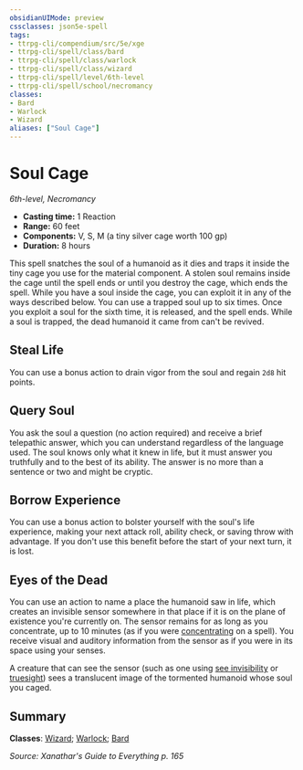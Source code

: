 ```yaml
---
obsidianUIMode: preview
cssclasses: json5e-spell
tags:
- ttrpg-cli/compendium/src/5e/xge
- ttrpg-cli/spell/class/bard
- ttrpg-cli/spell/class/warlock
- ttrpg-cli/spell/class/wizard
- ttrpg-cli/spell/level/6th-level
- ttrpg-cli/spell/school/necromancy
classes:
- Bard
- Warlock
- Wizard
aliases: ["Soul Cage"]
---
```

# Soul Cage
*6th-level, Necromancy*  


- **Casting time:** 1 Reaction
- **Range:** 60 feet
- **Components:** V, S, M (a tiny silver cage worth 100 gp)
- **Duration:** 8 hours

This spell snatches the soul of a humanoid as it dies and traps it inside the tiny cage you use for the material component. A stolen soul remains inside the cage until the spell ends or until you destroy the cage, which ends the spell. While you have a soul inside the cage, you can exploit it in any of the ways described below. You can use a trapped soul up to six times. Once you exploit a soul for the sixth time, it is released, and the spell ends. While a soul is trapped, the dead humanoid it came from can't be revived.

## Steal Life

You can use a bonus action to drain vigor from the soul and regain `2d8` hit points.

## Query Soul

You ask the soul a question (no action required) and receive a brief telepathic answer, which you can understand regardless of the language used. The soul knows only what it knew in life, but it must answer you truthfully and to the best of its ability. The answer is no more than a sentence or two and might be cryptic.

## Borrow Experience

You can use a bonus action to bolster yourself with the soul's life experience, making your next attack roll, ability check, or saving throw with advantage. If you don't use this benefit before the start of your next turn, it is lost.

## Eyes of the Dead

You can use an action to name a place the humanoid saw in life, which creates an invisible sensor somewhere in that place if it is on the plane of existence you're currently on. The sensor remains for as long as you concentrate, up to 10 minutes (as if you were [concentrating](2-Mechanics/CLI/rules/conditions.md#Concentration) on a spell). You receive visual and auditory information from the sensor as if you were in its space using your senses.

A creature that can see the sensor (such as one using [see invisibility](2-Mechanics/CLI/spells/see-invisibility-xphb.md) or [truesight](2-Mechanics/CLI/rules/senses.md#Truesight)) sees a translucent image of the tormented humanoid whose soul you caged.

## Summary

**Classes**: [Wizard](2-Mechanics/CLI/lists/list-spells-classes-wizard.md); [Warlock](2-Mechanics/CLI/lists/list-spells-classes-warlock.md); [Bard](2-Mechanics/CLI/lists/list-spells-classes-bard.md)

*Source: Xanathar's Guide to Everything p. 165*